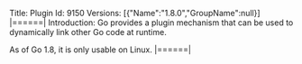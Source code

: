Title: Plugin
Id: 9150
Versions:
[{"Name":"1.8.0","GroupName":null}]
|======|
Introduction:
Go provides a plugin mechanism that can be used to dynamically link other Go code at runtime.

As of Go 1.8, it is only usable on Linux.
|======|
